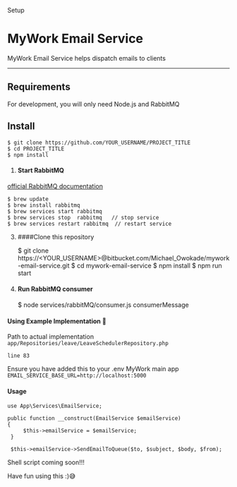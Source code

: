 Setup
# MyWork Email Service

MyWork Email Service helps dispatch emails to clients 

---
## Requirements

For development, you will only need Node.js and RabbitMQ
 
## Install

    $ git clone https://github.com/YOUR_USERNAME/PROJECT_TITLE
    $ cd PROJECT_TITLE
    $ npm install
    
1. #### Start  RabbitMQ
[official RabbitMQ documentation](https://www.rabbitmq.com/documentation.html)

    $ brew update
    $ brew install rabbitmq
    $ brew services start rabbitmq     
    $ brew services stop  rabbitmq   // stop service 
    $ brew services restart rabbitmq  // restart service

3. ####Clone this repository


    $ git clone https://<YOUR_USERNAME>@bitbucket.com/Michael_Owokade/mywork-email-service.git
    $ cd mywork-email-service
    $ npm install
    $ npm run start
    
3. #### Run RabbitMQ consumer


    $ node services/rabbitMQ/consumer.js consumerMessage
    
#### Using Example Implementation 🤧

Path to actual implementation
``app/Repositories/leave/LeaveSchedulerRepository.php``

 `line 83`




Ensure you have added this to your .env MyWork main app
`EMAIL_SERVICE_BASE_URL=http://localhost:5000`


#### Usage

```
use App\Services\EmailService;

public function __construct(EmailService $emailService)
{
     $this->emailService = $emailService;
 }

 $this->emailService->SendEmailToQueue($to, $subject, $body, $from);
```

Shell script coming soon!!!


Have fun using this :)😅
